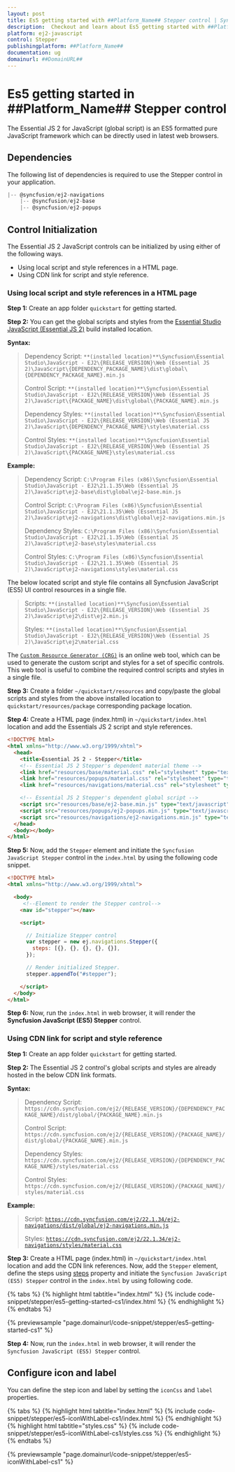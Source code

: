 ```yaml
---
layout: post
title: Es5 getting started with ##Platform_Name## Stepper control | Syncfusion
description:  Checkout and learn about Es5 getting started with ##Platform_Name## Stepper control of Syncfusion Essential JS 2 and more details.
platform: ej2-javascript
control: Stepper
publishingplatform: ##Platform_Name##
documentation: ug
domainurl: ##DomainURL##
---
```


# Es5 getting started in ##Platform_Name## Stepper control

The Essential JS 2 for JavaScript (global script) is an ES5 formatted pure JavaScript framework which can be directly used in latest web browsers.

## Dependencies

The following list of dependencies is required to use the Stepper control in your application.

```js
|-- @syncfusion/ej2-navigations
    |-- @syncfusion/ej2-base
    |-- @syncfusion/ej2-popups
```

## Control Initialization

The Essential JS 2 JavaScript controls can be initialized by using either of the following ways.

* Using local script and style references in a HTML page.
* Using CDN link for script and style reference.

### Using local script and style references in a HTML page

**Step 1:** Create an app folder `quickstart` for getting started.

**Step 2:** You can get the global scripts and styles from the [Essential Studio JavaScript (Essential JS 2)](https://www.syncfusion.com/downloads/essential-js2) build installed location.

**Syntax:**

> Dependency Script: `**(installed location)**\Syncfusion\Essential Studio\JavaScript - EJ2\{RELEASE_VERSION}\Web (Essential JS 2)\JavaScript\{DEPENDENCY_PACKAGE_NAME}\dist\global\{DEPENDENCY_PACKAGE_NAME}.min.js`
>
> Control Script: `**(installed location)**\Syncfusion\Essential Studio\JavaScript - EJ2\{RELEASE_VERSION}\Web (Essential JS 2)\JavaScript\{PACKAGE_NAME}\dist\global\{PACKAGE_NAME}.min.js`
>
> Dependency Styles: `**(installed location)**\Syncfusion\Essential Studio\JavaScript - EJ2\{RELEASE_VERSION}\Web (Essential JS 2)\JavaScript\{DEPENDENCY_PACKAGE_NAME}\styles\material.css`
>
> Control Styles: `**(installed location)**\Syncfusion\Essential Studio\JavaScript - EJ2\{RELEASE_VERSION}\Web (Essential JS 2)\JavaScript\{PACKAGE_NAME}\styles\material.css`

**Example:**

> Dependency Script: `C:\Program Files (x86)\Syncfusion\Essential Studio\JavaScript - EJ2\21.1.35\Web (Essential JS 2)\JavaScript\ej2-base\dist\global\ej2-base.min.js`
>
> Control Script: `C:\Program Files (x86)\Syncfusion\Essential Studio\JavaScript - EJ2\21.1.35\Web (Essential JS 2)\JavaScript\ej2-navigations\dist\global\ej2-navigations.min.js`
>
> Dependency Styles: `C:\Program Files (x86)\Syncfusion\Essential Studio\JavaScript - EJ2\21.1.35\Web (Essential JS 2)\JavaScript\ej2-base\styles\material.css`
>
> Control Styles: `C:\Program Files (x86)\Syncfusion\Essential Studio\JavaScript - EJ2\21.1.35\Web (Essential JS 2)\JavaScript\ej2-navigations\styles\material.css`

The below located script and style file contains all Syncfusion JavaScript (ES5) UI control resources in a single file.

> Scripts: `**(installed location)**\Syncfusion\Essential Studio\JavaScript - EJ2\{RELEASE_VERSION}\Web (Essential JS 2)\JavaScript\ej2\dist\ej2.min.js`
>
> Styles: `**(installed location)**\Syncfusion\Essential Studio\JavaScript - EJ2\{RELEASE_VERSION}\Web (Essential JS 2)\JavaScript\ej2\material.css`

The [`Custom Resource Generator (CRG)`](https://crg.syncfusion.com/) is an online web tool, which can be used to generate the custom script and styles for a set of specific controls. This web tool is useful to combine the required control scripts and styles in a single file.

**Step 3:** Create a folder `~/quickstart/resources` and copy/paste the global scripts and styles from the above installed location to `quickstart/resources/package` corresponding package location.

**Step 4:** Create a HTML page (index.html) in `~/quickstart/index.html` location and add the Essentials JS 2 script and style references.

```html
<!DOCTYPE html>
<html xmlns="http://www.w3.org/1999/xhtml">
  <head>
    <title>Essential JS 2 - Stepper</title>
    <!-- Essential JS 2 Stepper's dependent material theme -->
    <link href="resources/base/material.css" rel="stylesheet" type="text/css" />
    <link href="resources/popups/material.css" rel="stylesheet" type="text/css" />
    <link href="resources/navigations/material.css" rel="stylesheet" type="text/css" />

    <!-- Essential JS 2 Stepper's dependent global script -->
    <script src="resources/base/ej2-base.min.js" type="text/javascript"></script>
    <script src="resources/popups/ej2-popups.min.js" type="text/javascript"></script>
    <script src="resources/navigations/ej2-navigations.min.js" type="text/javascript"></script>
  </head>
  <body></body>
</html>
```

**Step 5:** Now, add the `Stepper` element and initiate the `Syncfusion JavaScript Stepper` control in the `index.html` by using the following code snippet.

```html
<!DOCTYPE html>
<html xmlns="http://www.w3.org/1999/xhtml">

  <body>
     <!--Element to render the Stepper control-->
    <nav id="stepper"></nav>

    <script>

      // Initialize Stepper control
      var stepper = new ej.navigations.Stepper({
        steps: [{}, {}, {}, {}, {}],
      });

      // Render initialized Stepper.
      stepper.appendTo("#stepper");

    </script>
  </body>
</html>
```

**Step 6:** Now, run the `index.html` in web browser, it will render the **Syncfusion JavaScript (ES5) Stepper** control.

### Using CDN link for script and style reference

**Step 1:** Create an app folder `quickstart` for getting started.

**Step 2:** The Essential JS 2 control's global scripts and styles are already hosted in the below CDN link formats.

**Syntax:**

> Dependency Script: `https://cdn.syncfusion.com/ej2/{RELEASE_VERSION}/{DEPENDENCY_PACKAGE_NAME}/dist/global/{PACKAGE_NAME}.min.js`
>
> Control Script: `https://cdn.syncfusion.com/ej2/{RELEASE_VERSION}/{PACKAGE_NAME}/dist/global/{PACKAGE_NAME}.min.js`
>
> Dependency Styles: `https://cdn.syncfusion.com/ej2/{RELEASE_VERSION}/{DEPENDENCY_PACKAGE_NAME}/styles/material.css`
>
> Control Styles: `https://cdn.syncfusion.com/ej2/{RELEASE_VERSION}/{PACKAGE_NAME}/styles/material.css`

**Example:**

> Script: [`https://cdn.syncfusion.com/ej2/22.1.34/ej2-navigations/dist/global/ej2-navigations.min.js`](https://cdn.syncfusion.com/ej2/22.1.34/ej2-navigations/dist/global/ej2-navigations.min.js)
>
> Styles: [`https://cdn.syncfusion.com/ej2/22.1.34/ej2-navigations/styles/material.css`](https://cdn.syncfusion.com/ej2/22.1.34/ej2-navigations/styles/material.css)

**Step 3:** Create a HTML page (index.html) in `~/quickstart/index.html` location and add the CDN link references. Now, add the `Stepper` element, define the steps using [steps](https://ej2.syncfusion.com/javascript/documentation/api/stepper/#steps) property and initiate the `Syncfusion JavaScript (ES5) Stepper` control in the `index.html` by using following code.

{% tabs %}
{% highlight html tabtitle="index.html" %}
{% include code-snippet/stepper/es5-getting-started-cs1/index.html %}
{% endhighlight %}
{% endtabs %}
        
{% previewsample "page.domainurl/code-snippet/stepper/es5-getting-started-cs1" %}

**Step 4:** Now, run the `index.html` in web browser, it will render the `Syncfusion JavaScript (ES5) Stepper` control.

## Configure icon and label

You can define the step icon and label by setting the `iconCss` and `label` properties.

{% tabs %}
{% highlight html tabtitle="index.html" %}
{% include code-snippet/stepper/es5-iconWithLabel-cs1/index.html %}
{% endhighlight %}
{% highlight html tabtitle="styles.css" %}
{% include code-snippet/stepper/es5-iconWithLabel-cs1/styles.css %}
{% endhighlight %}
{% endtabs %}
        
{% previewsample "page.domainurl/code-snippet/stepper/es5-iconWithLabel-cs1" %}